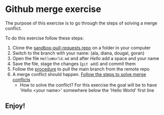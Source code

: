 # Github merge exercise

The purpose of this exercise is to go through the steps of solving a merge conflict.

To do this exercise follow these steps:

1. Clone the [sandbox-pull-requests repo](https://github.com/EstDavid/sandbox-pull-requests) on a folder in your computer
2. Switch to the branch with your name: (ala, diana, dougal, goran)
3. Open the file `HelloWorld.md` and after _Hello_ add a space and your name
4. Save the file, stage the changes (`git add`) and commit them
5. Follow the [procedure](./Github.md/#steps-to-merge-main-into-our-feature) to pull the main branch from the remote repo
6. A merge conflict should happen. [Follow the steps to solve merge conflicts](./Github.md/#resolving-merge-conflicts)
   - How to solve the conflict? For this exercise the goal will be to have 'Hello \<your name\>' somewhere below the 'Hello World' first line

## Enjoy!
